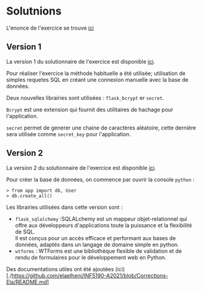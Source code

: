 # Solutnions 

L'enonce de l'exercice se trouve [ici](./enonce.md)

## Version 1
La version 1 du solutionnaire de l'exercice est disponible [ici](./Version1).

Pour réaliser l'exercice la méthode habituelle a été utilisée; utilisation de simples requetes SQL en créant une connexion manuelle avec la base de données.

Deux nouvelles librairies sont utilisées : `flask_bcrypt` er `secret`.

`Bcrypt` est une extension qui fournit des utilitaires de hachage pour l'application.

`secret` permet de generer une chaine de caractères aléatoire, cette dernière sera utilisée comme `secret_key` pour l'application.


## Version 2

La version 2 du solutionnaire de l'exercice est disponible [ici](./Version2).

Pour créer la base de données, on commence par ouvrir la console `python` :

````
> from app import db, User
> db.create_all()
````

Les librairies utilisées dans cette version sont :

- `flask_sqlalchemy` :SQLALchemy est un mappeur objet-relationnel qui offre aux développeurs d'applications toute la puissance et la flexibilité de SQL.<br/>
Il est conçus pour un accès efficace et performant aux bases de données, adaptés dans un langage de domaine simple en python.
- `wtforms` : WTForms est une bibliothèque flexible de validation et de rendu de formulaires pour le développement web en Python.


Des documentations utiles ont été ajoutées (ici)[./https://github.com/elaelheni/INF5190-A2021/blob/Corrections-Ela/README.md]


